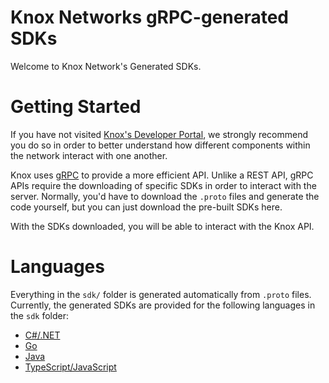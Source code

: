 # Knox Networks gRPC-generated SDKs

Welcome to Knox Network's Generated SDKs. 

# Getting Started

If you have not visited [Knox's Developer Portal](https://dev.knoxnetworks.io/), we strongly recommend you do so in order to better understand how different components within the network interact with one another.
 
Knox uses [gRPC](https://grpc.io) to provide a more efficient API. Unlike a REST API, gRPC APIs require the downloading of specific SDKs in order to interact with the server. Normally, you'd have to download the `.proto` files and generate the code yourself, but you can just download the pre-built SDKs here.

With the SDKs downloaded, you will be able to interact with the Knox API.

# Languages

Everything in the `sdk/` folder is generated automatically from `.proto` files. Currently, the generated SDKs are provided for the following languages in the `sdk` folder:

- [C#/.NET](./sdk/csharp)
- [Go](./sdk/go)
- [Java](./sdk/java)
- [TypeScript/JavaScript](./sdk/ts)

